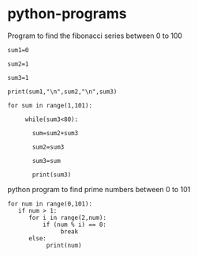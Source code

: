 # python-programs

Program to find the fibonacci series between 0 to 100

    sum1=0

    sum2=1

    sum3=1

    print(sum1,"\n",sum2,"\n",sum3)

    for sum in range(1,101):

         while(sum3<80):
    
           sum=sum2+sum3
     
           sum2=sum3
      
           sum3=sum
      
           print(sum3)
           
           
python program to find prime numbers between 0 to 101
   
    for num in range(0,101):  
       if num > 1:  
          for i in range(2,num):  
              if (num % i) == 0:  
                   break  
          else:  
               print(num)  

           
           
           
           
